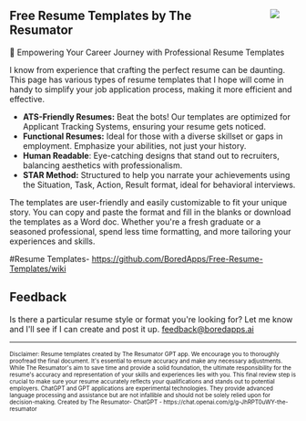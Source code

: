<img style="margin: 30px;" align="right" src="https://boredapps.ai/wp-content/uploads/2023/11/Resumator_300_Logo.png">

## Free Resume Templates by The Resumator

🌟 Empowering Your Career Journey with Professional Resume Templates

I know from experience that crafting the perfect resume can be daunting.  This page has various types of resume templates that I hope will come in handy  to simplify your job application process, making it more efficient and effective.

* **ATS-Friendly Resumes:** Beat the bots! Our templates are optimized for Applicant Tracking Systems, ensuring your resume gets noticed.
* **Functional Resumes:** Ideal for those with a diverse skillset or gaps in employment. Emphasize your abilities, not just your history.
* **Human Readable**: Eye-catching designs that stand out to recruiters, balancing aesthetics with professionalism.
* **STAR Method:** Structured to help you narrate your achievements using the Situation, Task, Action, Result format, ideal for behavioral interviews.

The templates are user-friendly and easily customizable to fit your unique story. You can copy and paste the format and fill in the blanks or download the templates as a Word doc. 
Whether you're a fresh graduate or a seasoned professional, spend less time formatting, and more tailoring your experiences and skills.


#Resume Templates- 
https://github.com/BoredApps/Free-Resume-Templates/wiki

## Feedback
Is there a particular resume style or format you're looking for?  Let me know and I'll see if I can create and post it up. feedback@boredapps.ai
<hr>
<span style="font-size:10px;">Disclaimer: Resume templates created by The Resumator GPT app.  We encourage you to thoroughly proofread the final document. It's essential to ensure accuracy and make any necessary adjustments. While The Resumator's aim to save time and provide a solid foundation, the ultimate responsibility for the resume's accuracy and representation of your skills and experiences lies with you. This final review step is crucial to make sure your resume accurately reflects your qualifications and stands out to potential employers.
ChatGPT and GPT applications are experimental technologies. They provide advanced language processing and assistance but are not infallible and should not be solely relied upon for decision-making.
Created by The Resumator- ChatGPT - https://chat.openai.com/g/g-JhRPT0uWY-the-resumator</span>
